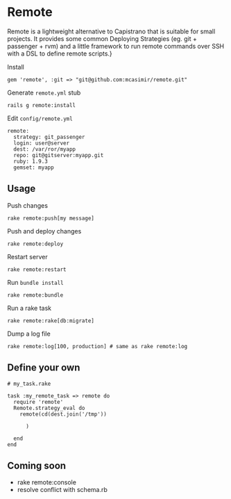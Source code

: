 # Remote

Remote is a lightweight alternative to Capistrano that is suitable for small projects. It provides some common Deploying Strategies (eg. git + passenger + rvm) and a little framework to run remote commands over SSH with a DSL to define remote scripts.}

Install

    gem 'remote', :git => "git@github.com:mcasimir/remote.git"

Generate `remote.yml` stub

    rails g remote:install

Edit `config/remote.yml`

    remote:
      strategy: git_passenger
      login: user@server
      dest: /var/ror/myapp
      repo: git@gitserver:myapp.git
      ruby: 1.9.3
      gemset: myapp


## Usage

Push changes
    
    rake remote:push[my message]

Push and deploy changes
    
    rake remote:deploy

Restart server

    rake remote:restart

Run `bundle install`

    rake remote:bundle

Run a rake task

    rake remote:rake[db:migrate]

Dump a log file

    rake remote:log[100, production] # same as rake remote:log

## Define your own

    # my_task.rake
    
    task :my_remote_task => remote do  
      require 'remote'
      Remote.strategy_eval do 
        remote(cd(dest.join('/tmp'))
          
          )
      
      end      
    end
    
## Coming soon

* rake remote:console
* resolve conflict with schema.rb